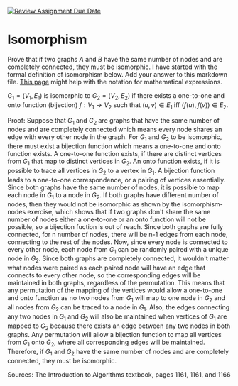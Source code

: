[![Review Assignment Due Date](https://classroom.github.com/assets/deadline-readme-button-24ddc0f5d75046c5622901739e7c5dd533143b0c8e959d652212380cedb1ea36.svg)](https://classroom.github.com/a/ppBU16qM)
# Isomorphism

Prove that if two graphs $A$ and $B$ have the same number of nodes and are
completely connected, they must be isomorphic. I have started with the formal
definition of isomorphism below. Add your answer to this markdown file. [This
page](https://docs.github.com/en/get-started/writing-on-github/working-with-advanced-formatting/writing-mathematical-expressions)
might help with the notation for mathematical expressions.

$G_1=(V_1 , E_1)$ is isomorphic to $G_2 = (V_2, E_2)$ if there exists a
one-to-one and onto function (bijection) $f: V_1 \rightarrow V_2$ such that $(u,v)
\in E_1$ iff $(f(u),f(v)) \in E_2$.

Proof: Suppose that $G_1$ and $G_2$ are graphs that have the same number of nodes and are
completely connected which means every node shares an edge with every other node in the graph.
For $G_1$ and $G_2$ to be isomorphic, there must exist a bijection function which means a 
one-to-one and onto function exists. A one-to-one function exists, if there are distinct 
vertices from $G_1$ that map to distinct vertices in $G_2$. An onto function exists, if it 
is possible to trace all vertices in $G_2$ to a vertex in $G_1$. A bijection function leads 
to a one-to-one correspondence, or a pairing of vertices essentially. Since both graphs have 
the same number of nodes, it is possible to map each node in $G_1$ to a node in $G_2$. If both 
graphs have different number of nodes, then they would not be isomorphic as shown by the 
isomorphism-nodes exercise, which shows that if two graphs don't share the same number of 
nodes either a one-to-one or an onto function will not be possible, so a bijection fuction is out 
of reach. Since both graphs are fully connected, for n number of nodes, there will be n-1 edges from
each node, connecting to the rest of the nodes. Now, since every node is connected to every 
other node, each node from $G_1$ can be randomly paired with a unique node in $G_2$. Since both 
graphs are completely connected, it wouldn't matter what nodes were paired as each paired node 
will have an edge that connects to every other node, so the corresponding edges will be maintained 
in both graphs, regardless of the permutation. This means that any permutation of the mapping of the 
vertices would allow a one-to-one and onto function as no two nodes from $G_1$ will map to one 
node in $G_2$ and all nodes from $G_2$ can be traced to a node in $G_1$. Also, the edges connecting 
any two nodes in $G_1$ and $G_2$ will also be maintained when vertices of $G_1$ are mapped to 
$G_2$ because there exists an edge between any two nodes in both graphs. Any permutation will allow a 
bijection function to map all vertices from $G_1$ onto $G_2$, where all corresponding edges will be maintained. 
Therefore, if $G_1$ and $G_2$ have the same number of nodes and are completely connected, they must be isomorphic. 

Sources: The Introduction to Algorithms textbook, pages 1161, 1161, and 1166
